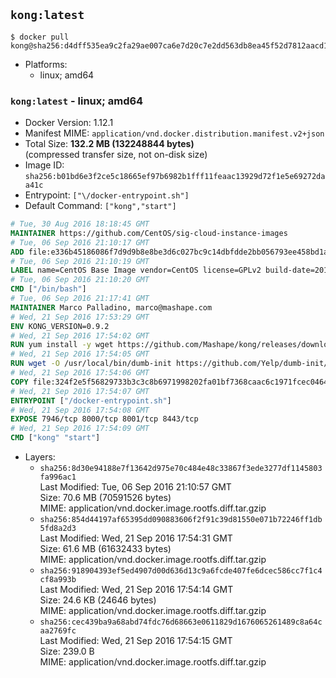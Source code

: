 ## `kong:latest`

```console
$ docker pull kong@sha256:d4dff535ea9c2fa29ae007ca6e7d20c7e2dd563db8ea45f52d7812aacd1c0087
```

-	Platforms:
	-	linux; amd64

### `kong:latest` - linux; amd64

-	Docker Version: 1.12.1
-	Manifest MIME: `application/vnd.docker.distribution.manifest.v2+json`
-	Total Size: **132.2 MB (132248844 bytes)**  
	(compressed transfer size, not on-disk size)
-	Image ID: `sha256:b01bd6e3f2ce5c18665ef97b6982b1fff11feaac13929d72f1e5e69272daa41c`
-	Entrypoint: `["\/docker-entrypoint.sh"]`
-	Default Command: `["kong","start"]`

```dockerfile
# Tue, 30 Aug 2016 18:18:45 GMT
MAINTAINER https://github.com/CentOS/sig-cloud-instance-images
# Tue, 06 Sep 2016 21:10:17 GMT
ADD file:e336b45186086f7d9d9b8e8be3d6c027bc9c14dbfdde2bb056793ee458bd1a57 in / 
# Tue, 06 Sep 2016 21:10:19 GMT
LABEL name=CentOS Base Image vendor=CentOS license=GPLv2 build-date=20160906
# Tue, 06 Sep 2016 21:10:20 GMT
CMD ["/bin/bash"]
# Tue, 06 Sep 2016 21:17:41 GMT
MAINTAINER Marco Palladino, marco@mashape.com
# Wed, 21 Sep 2016 17:53:29 GMT
ENV KONG_VERSION=0.9.2
# Wed, 21 Sep 2016 17:54:02 GMT
RUN yum install -y wget https://github.com/Mashape/kong/releases/download/$KONG_VERSION/kong-$KONG_VERSION.el7.noarch.rpm &&     yum clean all
# Wed, 21 Sep 2016 17:54:05 GMT
RUN wget -O /usr/local/bin/dumb-init https://github.com/Yelp/dumb-init/releases/download/v1.1.3/dumb-init_1.1.3_amd64 &&     chmod +x /usr/local/bin/dumb-init
# Wed, 21 Sep 2016 17:54:06 GMT
COPY file:324f2e5f56829733b3c3c8b6971998202fa01bf7368caac6c1971fcec0464e8c in /docker-entrypoint.sh 
# Wed, 21 Sep 2016 17:54:07 GMT
ENTRYPOINT ["/docker-entrypoint.sh"]
# Wed, 21 Sep 2016 17:54:08 GMT
EXPOSE 7946/tcp 8000/tcp 8001/tcp 8443/tcp
# Wed, 21 Sep 2016 17:54:09 GMT
CMD ["kong" "start"]
```

-	Layers:
	-	`sha256:8d30e94188e7f13642d975e70c484e48c33867f3ede3277df1145803fa996ac1`  
		Last Modified: Tue, 06 Sep 2016 21:10:57 GMT  
		Size: 70.6 MB (70591526 bytes)  
		MIME: application/vnd.docker.image.rootfs.diff.tar.gzip
	-	`sha256:854d44197af65395dd090883606f2f91c39d81550e071b72246ff1db5fd8a2d3`  
		Last Modified: Wed, 21 Sep 2016 17:54:31 GMT  
		Size: 61.6 MB (61632433 bytes)  
		MIME: application/vnd.docker.image.rootfs.diff.tar.gzip
	-	`sha256:918904393ef5ed4907d00d636d13c9a6fcde407fe6dcec586cc7f1c4cf8a993b`  
		Last Modified: Wed, 21 Sep 2016 17:54:14 GMT  
		Size: 24.6 KB (24646 bytes)  
		MIME: application/vnd.docker.image.rootfs.diff.tar.gzip
	-	`sha256:cec439ba9a68abd74fdc76d68663e0611829d1676065261489c8a64caa2769fc`  
		Last Modified: Wed, 21 Sep 2016 17:54:15 GMT  
		Size: 239.0 B  
		MIME: application/vnd.docker.image.rootfs.diff.tar.gzip
